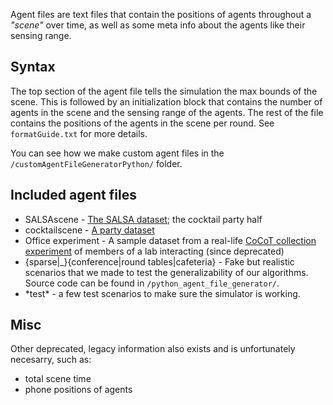Agent files are text files that contain the positions of agents throughout a _"scene"_ over time, as well
as some meta info about the agents like their sensing range.

## Syntax 
The top section of the agent file tells the simulation the max bounds of the scene.
This is followed by an initialization block that contains the number of agents in the scene and the sensing range of the agents.
The rest of the file contains the positions of the agents in the scene per round.
See `formatGuide.txt` for more details.

You can see how we make custom agent files in the `/customAgentFileGeneratorPython/` folder.

## Included agent files
* SALSAscene - [The SALSA dataset](https://ieeexplore.ieee.org/document/7313015); the cocktail party half
* cocktailscene - [A party dataset](https://stefan.winkler.site/Publications/icmi2013.pdf)
* Office experiment - A sample dataset from a real-life [CoCoT collection experiment](https://github.com/TrevorGKann/ContactTracingStudy) of members of a lab interacting (since deprecated)
* {sparse|_}{conference|round tables|cafeteria} - Fake but realistic scenarios that we made to test the generalizability of our algorithms. Source code can be found in `/python_agent_file_generator/`.
* \*test\* - a few test scenarios to make sure the simulator is working. 

## Misc
Other deprecated, legacy information also exists and is unfortunately necesarry, such as:
- total scene time
- phone positions of agents
